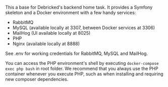 This a base for Debricked's backend home task. It provides a Symfony skeleton and a Docker environment with a few handy 
services:

- RabbitMQ
- MySQL (available locally at 3307, between Docker services at 3306)
- MailHog (UI available locally at 8025)
- PHP
- Nginx (available locally at 8888)

See .env for working credentials for RabbitMQ, MySQL and MailHog.

You can access the PHP environment's shell by executing `docker-compose exec php bash` in root folder.
We recommend that you always use the PHP container whenever you execute PHP, such as when installing and requiring new 
composer dependencies.
